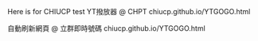 Here is for CHIUCP test
YT撥放器 @ CHPT
chiucp.github.io/YTGOGO.html

自動刷新網頁 @ 立群即時號碼
chiucp.github.io/YTGOGO.html
